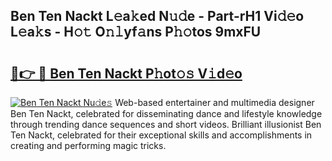 ## Ben Ten Nackt L𝚎a𝚔ed N𝚞𝚍e - Part-rH1 Vi𝚍𝚎o L𝚎a𝚔s - H𝚘𝚝 O𝚗𝚕yf𝚊ns P𝚑𝚘tos 9mxFU

# <h2><a href="http://kfdlvre.oniu.top/?m=Ben+Ten+Nackt">🔗👉 🔴 Ben Ten Nackt P𝚑ot𝚘𝚜 V𝚒d𝚎o</a></h2>

[![Ben Ten Nackt Nu𝚍e𝚜](https://i.imgur.com/0qMVB7G.gif)](http://kfdlvre.oniu.top/?m=Ben+Ten+Nackt)
Web-based entertainer and multimedia designer Ben Ten Nackt, celebrated for disseminating dance and lifestyle knowledge through trending dance sequences and short videos. Brilliant illusionist Ben Ten Nackt, celebrated for their exceptional skills and accomplishments in creating and performing magic tricks.  
